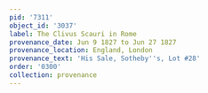 ```yaml
---
pid: '7311'
object_id: '3037'
label: The Clivus Scauri in Rome
provenance_date: Jun 9 1827 to Jun 27 1827
provenance_location: England, London
provenance_text: 'His Sale, Sotheby''s, Lot #28'
order: '0300'
collection: provenance
---
```

